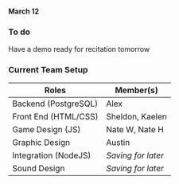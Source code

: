 #### March 12

### To do
Have a demo ready for recitation tomorrow

### Current Team Setup
| Roles 			   | Member(s)				|
| -------------------- | ---------------------- |
| Backend (PostgreSQL) | Alex					|
| Front End (HTML/CSS) | Sheldon, Kaelen		|
| Game Design (JS)     | Nate W, Nate H			|
| Graphic Design 	   | Austin					|
| Integration (NodeJS) | *Saving for later*		|
| Sound Design	 	   | *Saving for later*		|